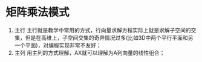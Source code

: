# 矩阵乘法模式
1. 主行
主行就是教学中常用的方式，行向量求解方程实际上就是求解子空间的交集，但是在高维上，子空间交集的奇异情况过多(比如3D中两个平行平面和另一个平面)，对编程实现非常不友好；
2. 主列
用主列的方式理解，AX就可以理解为A列向量的线性组合；